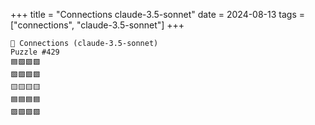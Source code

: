 +++
title = "Connections claude-3.5-sonnet"
date = 2024-08-13
tags = ["connections", "claude-3.5-sonnet"]
+++

```text
🤖 Connections (claude-3.5-sonnet) 
Puzzle #429
🟦🟩🟩🟩
🟩🟩🟩🟩
🟨🟨🟨🟨
🟦🟦🟦🟦
🟪🟪🟪🟪
```
